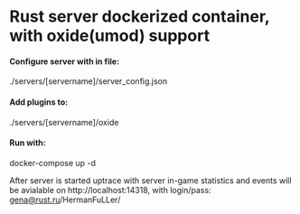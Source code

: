# Rust server dockerized container, with oxide(umod) support

#### Configure server with in file:
./servers/[servername]/server_config.json

#### Add plugins to:
./servers/[servername]/oxide

#### Run with:
docker-compose up -d 

After server is started uptrace with server in-game statistics and events will be avialable on http://localhost:14318, with login/pass: gena@rust.ru/HermanFuLLer/